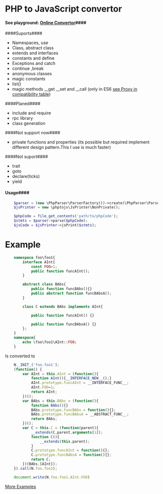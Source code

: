 PHP to JavaScript convertor
===================
#### See playground: [Online Convertor](http://phptojs.mostka.com/)####

####Suports####
- Namespaces, use
- Class, abstract class
- extends and interfaces
- constants and define
- Exceptions and catch
- continue<num> ,break<num>
- anonymous classes
- magic constants
- list()
- magic methods __get __set and __call (only in ES6 [see Proxy in compatibility table](https://kangax.github.io/compat-table/es6/#test-Proxy))

####Planed####
- include and require
- rpc library
- class generation

####Not support now####
- private functions and properties (its possible but required implement different design pattern.This I use is much faster)

####Not suport####
- trait
- goto
- declare(ticks)
- yield

#### Usage####
```php
    $parser = (new \PhpParser\ParserFactory())->create(\PhpParser\ParserFactory::PREFER_PHP7);
    $jsPrinter = new \phptojs\JsPrinter\NonPrivate();

    $phpCode = file_get_contents('path/to/phpCode');
    $stmts = $parser->parse($phpCode);
    $jsCode = $jsPrinter->jsPrint($stmts);
```
Example
===================

```php
    namespace foo\foo1{
        interface AInt{
            const FOO=1;
            public function funcAInt();
        }

        abstract class BAbs{
            public function funcBAbs(){}
            public abstract function funcBAbsA();
        }

        class C extends BAbs implements AInt{

            public function funcAInt() {}

            public function funcBAbsA() {}
        };
    }
    namespace{
        echo \foo\foo1\AInt::FOO;
    }
```

Is converted to
```javascript
    N._INIT_('foo.foo1');
    (function() {
        var AInt = this.AInt = (function(){
            function AInt(){__INTERFACE_NEW__();}
            AInt.prototype.funcAInt = __INTERFACE_FUNC__;
            AInt.FOO=1;
            return AInt;
        })();
        var BAbs = this.BAbs = (function(){
            function BAbs(){}
            BAbs.prototype.funcBAbs = function(){};
            BAbs.prototype.funcBAbsA = __ABSTRACT_FUNC__;
            return BAbs;
        })();
        var C = this.C = (function(parent){
            __extends(C,parent,arguments[1]);
            function C(){
                __extends(this,parent);
            }
            C.prototype.funcAInt = function(){};
            C.prototype.funcBAbsA = function(){};
            return C;
        })(BAbs,[AInt]);
    }).call(N.foo.foo1);

    document.write(N.foo.foo1.AInt.FOO)
```
[More Examples](https://github.com/tito10047/PhpTpJs/tree/master/test/code/jsPrinter/jsSrc/generated/NonPrivate)
